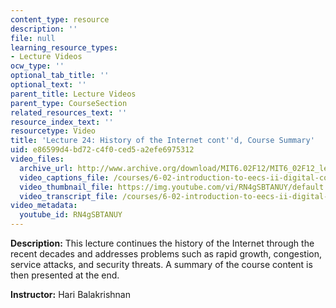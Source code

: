 ```yaml
---
content_type: resource
description: ''
file: null
learning_resource_types:
- Lecture Videos
ocw_type: ''
optional_tab_title: ''
optional_text: ''
parent_title: Lecture Videos
parent_type: CourseSection
related_resources_text: ''
resource_index_text: ''
resourcetype: Video
title: 'Lecture 24: History of the Internet cont''d, Course Summary'
uid: e86599d4-bd72-c4f0-ced5-a2efe6975312
video_files:
  archive_url: http://www.archive.org/download/MIT6.02F12/MIT6_02F12_lec24_300k.mp4
  video_captions_file: /courses/6-02-introduction-to-eecs-ii-digital-communication-systems-fall-2012/6ab72eb45a425bdca6c4193c5f4f7597_RN4gSBTANUY.vtt
  video_thumbnail_file: https://img.youtube.com/vi/RN4gSBTANUY/default.jpg
  video_transcript_file: /courses/6-02-introduction-to-eecs-ii-digital-communication-systems-fall-2012/5bd1616af13713678939933899f2b113_RN4gSBTANUY.pdf
video_metadata:
  youtube_id: RN4gSBTANUY
---
```


**Description:** This lecture continues the history of the Internet through the recent decades and addresses problems such as rapid growth, congestion, service attacks, and security threats. A summary of the course content is then presented at the end.

**Instructor:** Hari Balakrishnan